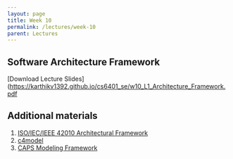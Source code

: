 ```yaml
---
layout: page
title: Week 10
permalink: /lectures/week-10
parent: Lectures
---
```


## Software Architecture Framework

[Download Lecture Slides](https://karthikv1392.github.io/cs6401_se/w10_L1_Architecture_Framework.pdf



## Additional materials

1. [ISO/IEC/IEEE 42010 Architectural Framework](https://www.iso.org/standard/50508.html)
2. [c4model](https://c4model.com)
3. [CAPS Modeling Framework](https:/caps.disim.univaq.it)

